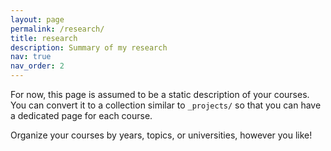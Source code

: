 ```yaml
---
layout: page
permalink: /research/
title: research
description: Summary of my research
nav: true
nav_order: 2
---
```


For now, this page is assumed to be a static description of your courses. You can convert it to a collection similar to `_projects/` so that you can have a dedicated page for each course.

Organize your courses by years, topics, or universities, however you like!
